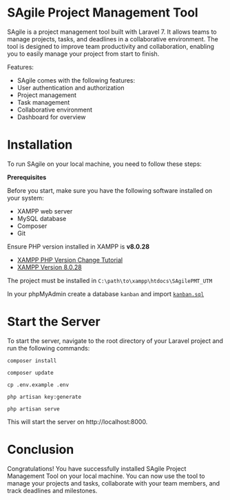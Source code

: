 # SAgile Project Management Tool
SAgile is a project management tool built with Laravel 7. It allows teams to manage projects, tasks, and deadlines in a collaborative environment. The tool is designed to improve team productivity and collaboration, enabling you to easily manage your project from start to finish.

Features:
- SAgile comes with the following features:
- User authentication and authorization
- Project management
- Task management
- Collaborative environment
- Dashboard for overview


# Installation

To run SAgile on your local machine, you need to follow these steps:

**Prerequisites**

Before you start, make sure you have the following software installed on your system:

- XAMPP web server
- MySQL database
- Composer
- Git

Ensure PHP version installed in XAMPP is **v8.0.28**
- [XAMPP PHP Version Change Tutorial](https://www.youtube.com/watch?v=Uto36GI6HIg)
- [XAMPP Version 8.0.28](https://sourceforge.net/projects/xampp/files/XAMPP%20Windows/8.0.28/)

The project must be installed in `C:\path\to\xampp\htdocs\SAgilePMT_UTM`

In your phpMyAdmin create a database `kanban` and import [`kanban.sql`](kanban.sql)


# Start the Server

To start the server, navigate to the root directory of your Laravel project and run the following commands:

```
composer install
```
```
composer update
```
```
cp .env.example .env
```
```
php artisan key:generate
```
```
php artisan serve
```

This will start the server on http://localhost:8000.

# Conclusion

Congratulations! You have successfully installed SAgile Project Management Tool on your local machine. You can now use the tool to manage your projects and tasks, collaborate with your team members, and track deadlines and milestones.
